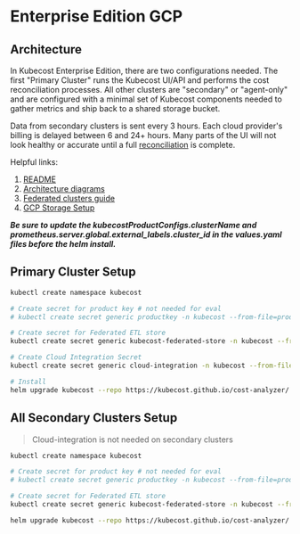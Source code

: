 # Enterprise Edition GCP

## Architecture

In Kubecost Enterprise Edition, there are two configurations needed. The first "Primary Cluster" runs the Kubecost UI/API and performs the cost reconciliation processes. All other clusters are "secondary" or "agent-only" and are configured with a minimal set of Kubecost components needed to gather metrics and ship back to a shared storage bucket.

Data from secondary clusters is sent every 3 hours.
Each cloud provider's billing is delayed between 6 and 24+ hours.
Many parts of the UI will not look healthy or accurate until a full [reconciliation](https://guide.kubecost.com/hc/en-us/articles/4412369153687-Cloud-Integrations#reconciliation) is complete.

Helpful links:

1. [README](https://github.com/kubecost/poc-common-configurations#federated-cluster-views-enterprise-only)
1. [Architecture diagrams](https://guide.kubecost.com/hc/en-us/articles/4407595922711-Kubecost-Core-Architecture-Overview)
1. [Federated clusters guide](https://guide.kubecost.com/hc/en-us/articles/4407595946135-Federated-Clusters)
1. [GCP Storage Setup](./README-gcp-storage.md)

***Be sure to update the kubecostProductConfigs.clusterName and prometheus.server.global.external_labels.cluster_id in the values.yaml files before the helm install.***
## Primary Cluster Setup

```bash
kubectl create namespace kubecost

# Create secret for product key # not needed for eval
# kubectl create secret generic productkey -n kubecost --from-file=productkey.json

# Create secret for Federated ETL store
kubectl create secret generic kubecost-federated-store -n kubecost --from-file=object-store.yaml

# Create Cloud Integration Secret
kubectl create secret generic cloud-integration -n kubecost --from-file=cloud-integration.json

# Install
helm upgrade kubecost --repo https://kubecost.github.io/cost-analyzer/ cost-analyzer --install --namespace kubecost -f ./values-google-primary.yaml
```

## All Secondary Clusters Setup

>Cloud-integration is not needed on secondary clusters

```bash
kubectl create namespace kubecost

# Create secret for product key # not needed for eval
# kubectl create secret generic productkey -n kubecost --from-file=productkey.json

# Create secret for Federated ETL store
kubectl create secret generic kubecost-federated-store -n kubecost --from-file=object-store.yaml

helm upgrade kubecost --repo https://kubecost.github.io/cost-analyzer/ cost-analyzer --namespace kubecost --install -f ./values-google-secondary.yaml
```
